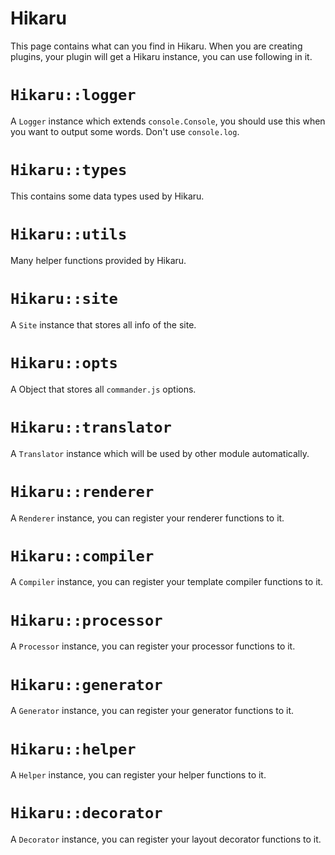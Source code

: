Hikaru
======

This page contains what can you find in Hikaru. When you are creating plugins, your plugin will get a Hikaru instance, you can use following in it.

# `Hikaru::logger`

A `Logger` instance which extends `console.Console`, you should use this when you want to output some words. Don't use `console.log`.

# `Hikaru::types`

This contains some data types used by Hikaru.

# `Hikaru::utils`

Many helper functions provided by Hikaru.

# `Hikaru::site`

A `Site` instance that stores all info of the site.

# `Hikaru::opts`

A Object that stores all `commander.js` options.

# `Hikaru::translator`

A `Translator` instance which will be used by other module automatically.

# `Hikaru::renderer`

A `Renderer` instance, you can register your renderer functions to it.

# `Hikaru::compiler`

A `Compiler` instance, you can register your template compiler functions to it.

# `Hikaru::processor`

A `Processor` instance, you can register your processor functions to it.

# `Hikaru::generator`

A `Generator` instance, you can register your generator functions to it.

# `Hikaru::helper`

A `Helper` instance, you can register your helper functions to it.
# `Hikaru::decorator`

A `Decorator` instance, you can register your layout decorator functions to it.
